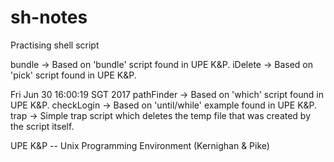 # sh-notes
Practising shell script

bundle -> Based on 'bundle' script found in UPE K&P.
iDelete -> Based on 'pick' script found in UPE K&P.

Fri Jun 30 16:00:19 SGT 2017
pathFinder -> Based on 'which' script found in UPE K&P.
checkLogin -> Based on 'until/while' example found in UPE K&P.
trap -> Simple trap script which deletes the temp file that was created by the script itself.

UPE K&P -- Unix Programming Environment (Kernighan & Pike)
